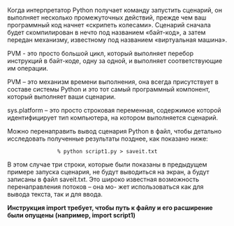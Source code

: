 Когда интерпретатор Python получает команду запустить сценарий, он выполняет несколько промежуточных действий, прежде чем ваш программный код начнет «скрипеть колесами». Сценарий сначала будет скомпилирован в нечто под названием «байт-код», а затем передан механизму, известному под названием «виртуальная машина».  

PVM - это просто большой цикл, который выполняет перебор инструкций в байт-коде, одну за одной, и выполняет соответствующие им операции.

PVM – это механизм времени выполнения, она всегда присутствует в составе системы Python и это тот самый программный компонент, который выполняет ваши сценарии.  

sys.platform – это просто строковая переменная, содержимое которой идентифицирует тип компьютера, на котором выполняется сценарий.  

Можно перенаправить вывод сценария Python в файл, чтобы детально исследовать полученные результаты позднее, как показано ниже:  

                    % python script1.py > saveit.txt

В этом случае три строки, которые были показаны в предыдущем примере запуска сценария, не будут выводиться на экран, а будут записаны в файл saveit.txt. Это широко известная возможность перенаправления потоков – она мо-
жет использоваться как для вывода текста, так и для ввода.  

**Инструкция import требует, чтобы путь к файлу и его расширение были опущены (например, import script1)**